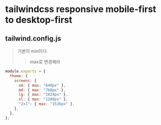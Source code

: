 # tailwindcss responsive mobile-first to desktop-first

## tailwind.config.js

> 기본이 min이다.
>
> > max로 변경해라

```js
module.exports = {
  theme: {
    screens: {
      sm: { max: "640px" },
      md: { max: "768px" },
      lg: { max: "1024px" },
      xl: { max: "1280px" },
      "2xl": { max: "1536px" },
    },
  },
};
```
